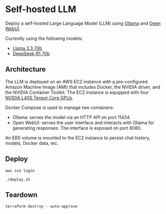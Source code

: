 # Self-hosted LLM

Deploy a self-hosted Large Language Model (LLM) using [Ollama](https://ollama.com/) and [Open WebUI](https://openwebui.com/).

Currently using the following models:

- [Llama 3.3 70b](https://ollama.com/library/llama3.3)
- [DeepSeek-R1 70b](https://ollama.com/library/deepseek-r1:70b)

## Architecture

The LLM is deployed on an AWS EC2 instance with a pre-configured Amazon Machine Image (AMI) that includes Docker, the NVIDIA driver, and the NVIDIA Container Toolkit. The EC2 instance is equipped with four [NVIDIA L40S Tensor Core GPUs](https://www.nvidia.com/en-us/data-center/l40s/).

Docker Compose is used to manage two containers:

- Ollama: serves the model via an HTTP API on port 11434.
- Open WebUI: serves the user interface and interacts with Ollama for generating responses. The interface is exposed on port 8080.

An EBS volume is mounted to the EC2 instance to persist chat history, models, Docker data, etc.

## Deploy

```shell
aws sso login
```

```shell
./deploy.sh
```

## Teardown

```shell
terraform destroy --auto-approve
```
